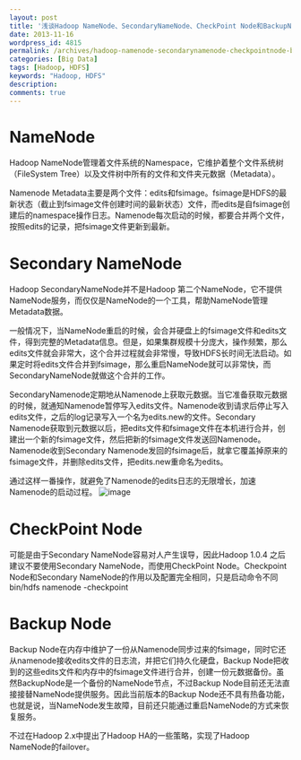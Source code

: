 ```yaml
---
layout: post
title: '浅谈Hadoop NameNode、SecondaryNameNode、CheckPoint Node和BackupNode'
date: 2013-11-16
wordpress_id: 4815
permalink: /archives/hadoop-namenode-secondarynamenode-checkpointnode-backupnode.html
categories: [Big Data]
tags: [Hadoop, HDFS]
keywords: "Hadoop, HDFS"
description: 
comments: true
---
```

# NameNode
Hadoop NameNode管理着文件系统的Namespace，它维护着整个文件系统树（FileSystem Tree）以及文件树中所有的文件和文件夹元数据（Metadata）。

Namenode Metadata主要是两个文件：edits和fsimage。fsimage是HDFS的最新状态（截止到fsimage文件创建时间的最新状态）文件，而edits是自fsimage创建后的namespace操作日志。Namenode每次启动的时候，都要合并两个文件，按照edits的记录，把fsimage文件更新到最新。

# Secondary NameNode
Hadoop SecondaryNameNode并不是Hadoop 第二个NameNode，它不提供NameNode服务，而仅仅是NameNode的一个工具，帮助NameNode管理Metadata数据。

一般情况下，当NameNode重启的时候，会合并硬盘上的fsimage文件和edits文件，得到完整的Metadata信息。但是，如果集群规模十分庞大，操作频繁，那么edits文件就会非常大，这个合并过程就会非常慢，导致HDFS长时间无法启动。如果定时将edits文件合并到fsimage，那么重启NameNode就可以非常快，而SecondaryNameNode就做这个合并的工作。

SecondaryNamenode定期地从Namenode上获取元数据。当它准备获取元数据的时候，就通知Namenode暂停写入edits文件。Namenode收到请求后停止写入edits文件，之后的log记录写入一个名为edits.new的文件。Secondary Namenode获取到元数据以后，把edits文件和fsimage文件在本机进行合并，创建出一个新的fsimage文件，然后把新的fsimage文件发送回Namenode。Namenode收到Secondary Namenode发回的fsimage后，就拿它覆盖掉原来的fsimage文件，并删除edits文件，把edits.new重命名为edits。

通过这样一番操作，就避免了Namenode的edits日志的无限增长，加速Namenode的启动过程。
![image](/images/uploads/2013/11/secondarynamenode.png)

# CheckPoint Node
可能是由于Secondary NameNode容易对人产生误导，因此Hadoop 1.0.4 之后建议不要使用Secondary NameNode，而使用CheckPoint Node。Checkpoint Node和Secondary NameNode的作用以及配置完全相同，只是启动命令不同 bin/hdfs namenode -checkpoint

# Backup Node

Backup Node在内存中维护了一份从Namenode同步过来的fsimage，同时它还从namenode接收edits文件的日志流，并把它们持久化硬盘，Backup Node把收到的这些edits文件和内存中的fsimage文件进行合并，创建一份元数据备份。虽然BackupNode是一个备份的NameNode节点，不过Backup Node目前还无法直接接替NameNode提供服务。因此当前版本的Backup Node还不具有热备功能，也就是说，当NameNode发生故障，目前还只能通过重启NameNode的方式来恢复服务。

不过在Hadoop 2.x中提出了Hadoop HA的一些策略，实现了Hadoop NameNode的failover。


